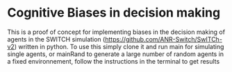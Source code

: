 # Cognitive Biases in decision making

This is a proof of concept for implementing biases in the decision making of agents in the SWITCH simulation (https://github.com/ANR-Switch/SwITCh-v2) written in python. 
To use this simply clone it and run main for simulating single agents, or mainRand to generate a large number of random agents in a fixed environnement, follow the instructions in the terminal to get results

